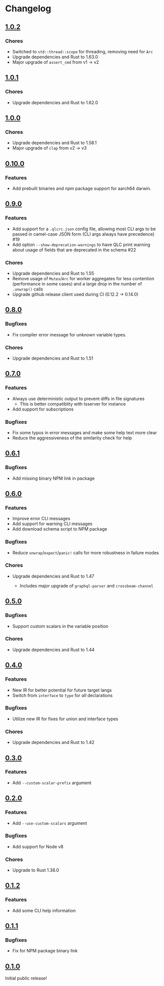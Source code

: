 # Changelog

## [1.0.2](https://github.com/notarize/qlc/compare/1.0.0...1.0.1)

### Chores

- Switched to `std::thread::scope` for threading, removing need for `Arc`
- Upgrade dependencies and Rust to 1.63.0
- Major upgrade of `assert_cmd` from v1 -> v2

## [1.0.1](https://github.com/notarize/qlc/compare/1.0.0...1.0.1)

### Chores

- Upgrade dependencies and Rust to 1.62.0

## [1.0.0](https://github.com/notarize/qlc/compare/0.10.0...1.0.0)

### Chores

- Upgrade dependencies and Rust to 1.58.1
- Major upgrade of `clap` from v2 -> v3

## [0.10.0](https://github.com/notarize/qlc/compare/0.9.0...0.10.0)

### Features

- Add prebuilt binaries and npm package support for aarch64 darwin.

## [0.9.0](https://github.com/notarize/qlc/compare/0.8.0...0.9.0)

### Features

- Add support for a `.qlcrc.json` config file, allowing most CLI args to be passed in
  camel-case JSON form (CLI args always have precedence) #19
- Add option `--show-deprecation-warnings` to have QLC print warning about usage of fields
  that are deprecated in the schema #22

### Chores

- Upgrade dependencies and Rust to 1.55
- Remove usage of `Mutex`/`Arc` for worker aggregates for less contention (performance in
  some cases) and a large drop in the number of `.unwrap()` calls
- Upgrade github release client used during CI (0.12.2 -> 0.14.0)

## [0.8.0](https://github.com/notarize/qlc/compare/0.7.0...0.8.0)

### Bugfixes

- Fix compiler error message for unknown variable types.

### Chores

- Upgrade dependencies and Rust to 1.51

## [0.7.0](https://github.com/notarize/qlc/compare/0.6.1...0.7.0)

### Features

- Always use deterministic output to prevent diffs in file signatures
  - This is better compatiblity with tsserver for instance
- Add support for subscriptions

### Bugfixes

- Fix some typos in error messages and make some help text more clear
- Reduce the aggressiveness of the similarity check for help

## [0.6.1](https://github.com/notarize/qlc/compare/0.6.0...0.6.1)

### Bugfixes

- Add missing binary NPM link in package

## [0.6.0](https://github.com/notarize/qlc/compare/0.5.0...0.6.0)

### Features

- Improve error CLI messages
- Add support for warning CLI messages
- Add download schema script to NPM package

### Bugfixes

- Reduce `unwrap`/`expect`/`panic!` calls for more robustness in failure modes

### Chores

- Upgrade dependencies and Rust to 1.47

  - Includes major upgrade of `graphql-parser` and `crossbeam-channel`

## [0.5.0](https://github.com/notarize/qlc/compare/0.4.0...0.5.0)

### Bugfixes

- Support custom scalars in the variable position

### Chores

- Upgrade dependencies and Rust to 1.44

## [0.4.0](https://github.com/notarize/qlc/compare/0.3.0...0.4.0)

### Features

- New IR for better potential for future target langs
- Switch from `interface` to `type` for _all_ declarations

### Bugfixes

- Utilize new IR for fixes for union and interface types

### Chores

- Upgrade dependencies and Rust to 1.42

## [0.3.0](https://github.com/notarize/qlc/compare/0.2.0...0.3.0)

### Features

- Add `--custom-scalar-prefix` argument

## [0.2.0](https://github.com/notarize/qlc/compare/0.1.2...0.2.0)

### Features

- Add `--use-custom-scalars` argument

### Bugfixes

- Add support for Node v8

### Chores

- Upgrade to Rust 1.38.0

## [0.1.2](https://github.com/notarize/qlc/compare/0.1.1...0.1.2)

### Features

- Add some CLI help information

## [0.1.1](https://github.com/notarize/qlc/compare/0.1.0...0.1.1)

### Bugfixes

- Fix for NPM package binary link

## [0.1.0](https://github.com/notarize/qlc/tree/0.1.0)

Initial public release!
